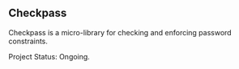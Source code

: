 ## Checkpass

Checkpass is a micro-library for checking and enforcing password constraints.

Project Status: Ongoing.
